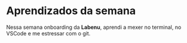 # Aprendizados da semana
Nessa semana onboarding da **Labenu**, aprendi a mexer no terminal, no VSCode e me estressar com o git.

